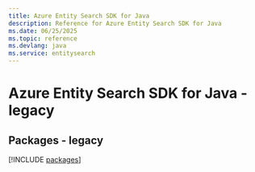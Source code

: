 ```yaml
---
title: Azure Entity Search SDK for Java
description: Reference for Azure Entity Search SDK for Java
ms.date: 06/25/2025
ms.topic: reference
ms.devlang: java
ms.service: entitysearch
---
```

# Azure Entity Search SDK for Java - legacy
## Packages - legacy
[!INCLUDE [packages](entity-search-index.md)]